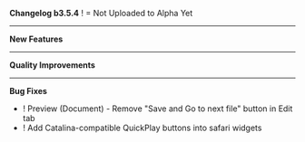**Changelog b3.5.4**
! = Not Uploaded to Alpha Yet

----
**New Features**

----
**Quality Improvements**

----
**Bug Fixes**
- ! Preview (Document) - Remove "Save and Go to next file" button in Edit tab
- ! Add Catalina-compatible QuickPlay buttons into safari widgets
